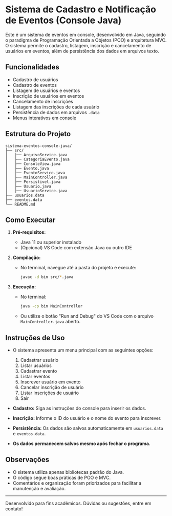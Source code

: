 # Sistema de Cadastro e Notificação de Eventos (Console Java)

Este é um sistema de eventos em console, desenvolvido em Java, seguindo o paradigma de Programação Orientada a Objetos (POO) e arquitetura MVC. O sistema permite o cadastro, listagem, inscrição e cancelamento de usuários em eventos, além de persistência dos dados em arquivos texto.

## Funcionalidades
- Cadastro de usuários
- Cadastro de eventos
- Listagem de usuários e eventos
- Inscrição de usuários em eventos
- Cancelamento de inscrições
- Listagem das inscrições de cada usuário
- Persistência de dados em arquivos `.data`
- Menus interativos em console

## Estrutura do Projeto
```
sistema-eventos-console-java/
├── src/
│   ├── ArquivoService.java
│   ├── CategoriaEvento.java
│   ├── ConsoleView.java
│   ├── Evento.java
│   ├── EventoService.java
│   ├── MainController.java
│   ├── Persistivel.java
│   ├── Usuario.java
│   ├── UsuarioService.java
├── usuarios.data
├── eventos.data
└── README.md
```

## Como Executar
1. **Pré-requisitos:**
   - Java 11 ou superior instalado
   - (Opcional) VS Code com extensão Java ou outro IDE

2. **Compilação:**
   - No terminal, navegue até a pasta do projeto e execute:
     ```sh
     javac -d bin src/*.java
     ```

3. **Execução:**
   - No terminal:
     ```sh
     java -cp bin MainController
     ```
   - Ou utilize o botão "Run and Debug" do VS Code com o arquivo `MainController.java` aberto.

## Instruções de Uso
- O sistema apresenta um menu principal com as seguintes opções:
  1. Cadastrar usuário
  2. Listar usuários
  3. Cadastrar evento
  4. Listar eventos
  5. Inscrever usuário em evento
  6. Cancelar inscrição de usuário
  7. Listar inscrições de usuário
  0. Sair

- **Cadastro:** Siga as instruções do console para inserir os dados.
- **Inscrição:** Informe o ID do usuário e o nome do evento para inscrever.
- **Persistência:** Os dados são salvos automaticamente em `usuarios.data` e `eventos.data`.
- **Os dados permanecem salvos mesmo após fechar o programa.**

## Observações
- O sistema utiliza apenas bibliotecas padrão do Java.
- O código segue boas práticas de POO e MVC.
- Comentários e organização foram priorizados para facilitar a manutenção e avaliação.

---

Desenvolvido para fins acadêmicos. Dúvidas ou sugestões, entre em contato!